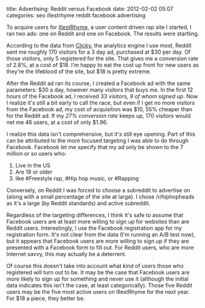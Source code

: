 title: Advertising: Reddit versus Facebook
date: 2012-02-02 05:07
categories: seo illestrhyme reddit facebook advertising

To acquire users for [IllestRhyme](http://www.illestrhyme.com), a user content driven rap site I started, I ran two ads: one on Reddit and one on Facebook. The results were startling. 

According to the data from [Clicky](http://getclicky.com/66528953), the analytics engine I use most, Reddit sent me roughly 170 visitors for a 3 day ad, purchased at $30 per day. Of those visitors, only 5 registered for the site. That gives me a conversion rate of 2.8%, at a cost of $18. I'm happy to eat the cost up front for new users as they're the lifeblood of the site, but $18 is pretty extreme.

After the Reddit ad ran its course, I created a Facebook ad with the same parameters: $30 a day, however many visitors that buys me. In the first 12 hours of the Facebook ad, I received 33 visitors, *9 of whom signed up*. Now I realize it's still a bit early to call the race, but even if I get no more visitors from the Facebook ad, my cost of acquisition was $10, 55% cheaper than for the Reddit ad. If my *27% conversion rate* keeps up, 170 visitors would net me 46 users, at a cost of only $1.96.

I realize this data isn't comprehensive, but it's still eye opening. Part of this can be attributed to the more focused targeting I was able to do through Facebook. Facebook let me specify that my ad only be shown to the 7 million or so users who:

1. Live in the US 
2. Are 18 or older 
3. like #Freestyle rap, #Hip hop music, or #Rapping 

Conversely, on Reddit I was forced to choose a subreddit to advertise on (along with a small percentage of the site at large). I chose /r/hiphopheads as it's a large (by Reddit standards) and active subreddit.

Regardless of the targeting differences, I think it's safe to assume that Facebook users are at least more willing to sign up for websites than are Reddit users. Interestingly, I use the Facebook registration app for my registration form. It's not clear from the data (I'm running an A/B test now), but it appears that Facebook users are more willing to sign up if they are presented with a Facebook form to fill out. For Reddit users, who are more Internet savvy, this may actually be a deterrent.

Of course this doesn't take into account what _kind_ of users those who registered will turn out to be. It may be the case that Facebook users are more likely to sign up for something and never use it (although the initial data indicates this isn't the case, at least categorically). Those five Reddit users may be the five most active users on IllestRhyme for the next year. For $18 a piece, they better be.
